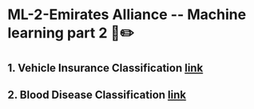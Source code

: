 # ML-2-Emirates Alliance -- Machine learning part 2 📗✏️

## 1. Vehicle Insurance Classification [link ](https://www.kaggle.com/c/vehicle-insurance-classification-tah)
## 2. Blood Disease Classification [link ](https://www.kaggle.com/competitions/blood-disease-classification-tah)
